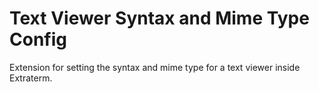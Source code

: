 Text Viewer Syntax and Mime Type Config
=======================================
Extension for setting the syntax and mime type for a text viewer inside Extraterm.
